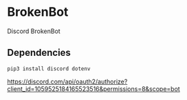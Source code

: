 # BrokenBot
Discord BrokenBot

## Dependencies

```console
pip3 install discord dotenv
```

https://discord.com/api/oauth2/authorize?client_id=1059525184165523516&permissions=8&scope=bot
